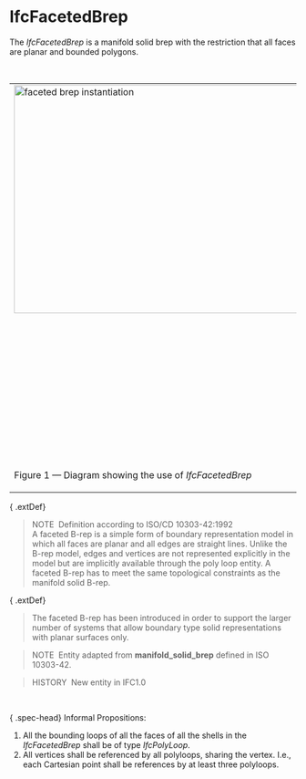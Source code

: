 IfcFacetedBrep
==============

The _IfcFacetedBrep_ is a manifold solid brep with the restriction that all faces are planar and bounded polygons.

&nbsp;

<table summary="faceted brep" border="0">
      <tr>
        <td valign="top">
          <img src="../../../../../../figures/ifcfacetedbrep_01.png" alt="faceted brep instantiation" width="500" height="400">
        </td>
        <td valign="top">
          <blockquote class="note">
            NOTE&nbsp; Use of <em>IfcFacetedBrep</em> is restricted
            for boundary representation models with planar surfaces
            only. Those surfaces are implicitly represented by the
            bounding polygons. The diagram shows the topological
            and geometric representation items that are used for
            faceted breps.<br>
            <br>
            Each <em>IfcCartesianPoint</em>, used within the
            <em>IfcFacetedBrep</em> shall be referenced three times
            by an <em>IfcPolyLoop</em> bounding a different
            <em>IfcFace</em>.
          </blockquote>
        </td>
      </tr>
      <tr style="vertical-align:bottom">
        <td>
          <p class="figure">Figure 1 &mdash; Diagram showing the use of
            <em>IfcFacetedBrep</em>
          </p>
        </td>
        <td>
          &nbsp;
        </td>
      </tr>
    </table>

{ .extDef}
> NOTE&nbsp; Definition according to ISO/CD 10303-42:1992  
> A faceted B-rep is a simple form of boundary representation model in which all faces are planar and all edges are straight lines. Unlike the B-rep model, edges and vertices are not represented explicitly in the model but are implicitly available through the poly loop entity. A faceted B-rep has to meet the same topological constraints as the manifold solid B-rep.

{ .extDef}
> The faceted B-rep has been introduced in order to support the larger number of systems that allow boundary type solid representations with planar surfaces only.

> NOTE&nbsp; Entity adapted from **manifold_solid_brep** defined in ISO 10303-42.

> HISTORY&nbsp; New entity in IFC1.0

&nbsp;

{ .spec-head}
Informal Propositions:

1. All the bounding loops of all the faces of all the shells in the _IfcFacetedBrep_ shall be of type _IfcPolyLoop_. 
2. All vertices shall be referenced by all polyloops, sharing the vertex. I.e., each Cartesian point shall be references by at least three polyloops.
